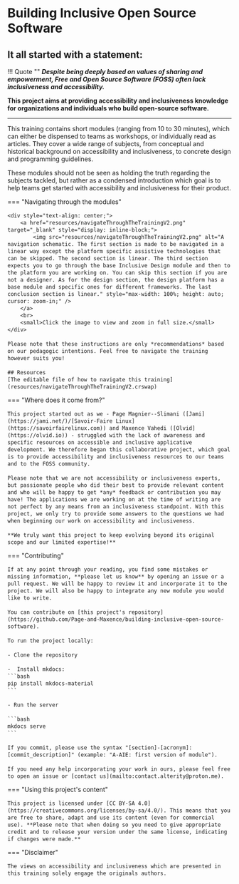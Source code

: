 # Building Inclusive Open Source Software

## It all started with a statement:

!!! Quote ""
    ***Despite being deeply based on values of sharing and empowerment, Free and Open Source Software (FOSS) often lack inclusiveness and accessibility.***

**This project aims at providing accessibility and inclusiveness knowledge for organizations and individuals who build open-source software.**

---

This training contains short modules (ranging from 10 to 30 minutes), which can either be dispensed to teams as workshops, or individually read as articles. They cover a wide range of subjects, from conceptual and historical background on accessibility and inclusiveness, to concrete design and programming guidelines.

These modules should not be seen as holding the truth regarding the subjects tackled, but rather as a condensed introduction which goal is to help teams get started with accessibility and inclusiveness for their product.

=== "Navigating through the modules"

    <div style="text-align: center;">
        <a href="resources/navigateThroughTheTrainingV2.png" target="_blank" style="display: inline-block;">
            <img src="resources/navigateThroughTheTrainingV2.png" alt="A navigation schematic. The first section is made to be navigated in a linear way except the platform specific assistive technologies that can be skipped. The second section is linear. The third section expects you to go through the base Inclusive Design module and then to the platform you are working on. You can skip this section if you are not a designer. As for the design section, the design platform has a base module and specific ones for different frameworks. The last conclusion section is linear." style="max-width: 100%; height: auto; cursor: zoom-in;" />
        </a>
        <br>
        <small>Click the image to view and zoom in full size.</small>
    </div>

    Please note that these instructions are only *recommendations* based on our pedagogic intentions. Feel free to navigate the training however suits you!

    ## Resources
    [The editable file of how to navigate this training](resources/navigateThroughTheTrainingV2.crswap)

=== "Where does it come from?"

    This project started out as we - Page Magnier--Slimani ([Jami](https://jami.net/)/[Savoir-Faire Linux](https://savoirfairelinux.com)) and Maxence Vahedi ([Olvid](https://olvid.io)) - struggled with the lack of awareness and specific resources on accessible and inclusive applicative development. We therefore began this collaborative project, which goal is to provide accessibility and inclusiveness resources to our teams and to the FOSS community.

    Please note that we are not accessibility or inclusiveness experts, but passionate people who did their best to provide relevant content and who will be happy to get *any* feedback or contribution you may have! The applications we are working on at the time of writing are not perfect by any means from an inclusiveness standpoint. With this project, we only try to provide some answers to the questions we had when beginning our work on accessibility and inclusiveness.

    **We truly want this project to keep evolving beyond its original scope and our limited expertise!**

=== "Contributing"

    If at any point through your reading, you find some mistakes or missing information, **please let us know** by opening an issue or a pull request. We will be happy to review it and incorporate it to the project. We will also be happy to integrate any new module you would like to write.

    You can contribute on [this project's repository](https://github.com/Page-and-Maxence/building-inclusive-open-source-software).

    To run the project locally:

    - Clone the repository

    -  Install mkdocs:
    ```bash
    pip install mkdocs-material
    ```

    - Run the server

    ```bash
    mkdocs serve
    ```

    If you commit, please use the syntax "[section]-[acronym]: [commit_description]" (example: "A-AIE: first version of module").

    If you need any help incorporating your work in ours, please feel free to open an issue or [contact us](mailto:contact.alterity@proton.me).

=== "Using this project's content"

    This project is licensed under [CC BY-SA 4.0](https://creativecommons.org/licenses/by-sa/4.0/). This means that you are free to share, adapt and use its content (even for commercial use). **Please note that when doing so you need to give appropriate credit and to release your version under the same license, indicating if changes were made.**

=== "Disclaimer"

    The views on accessibility and inclusiveness which are presented in this training solely engage the originals authors.
